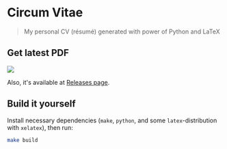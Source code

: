# Circum Vitae

> My personal CV (résumé) generated with power of Python and LaTeX

## Get latest PDF

[![](https://img.shields.io/badge/Latest_PDF-Download-brightgreen?style=for-the-badge)](https://github.com/codingjerk/cv/releases/download/v2/cv_denis_gruzdev.pdf)

Also, it's available at [Releases page](https://github.com/codingjerk/cv/releases).

## Build it yourself

Install necessary dependencies (`make`, `python`, and some `latex`-distribution with `xelatex`),
then run:

```sh
make build
```
